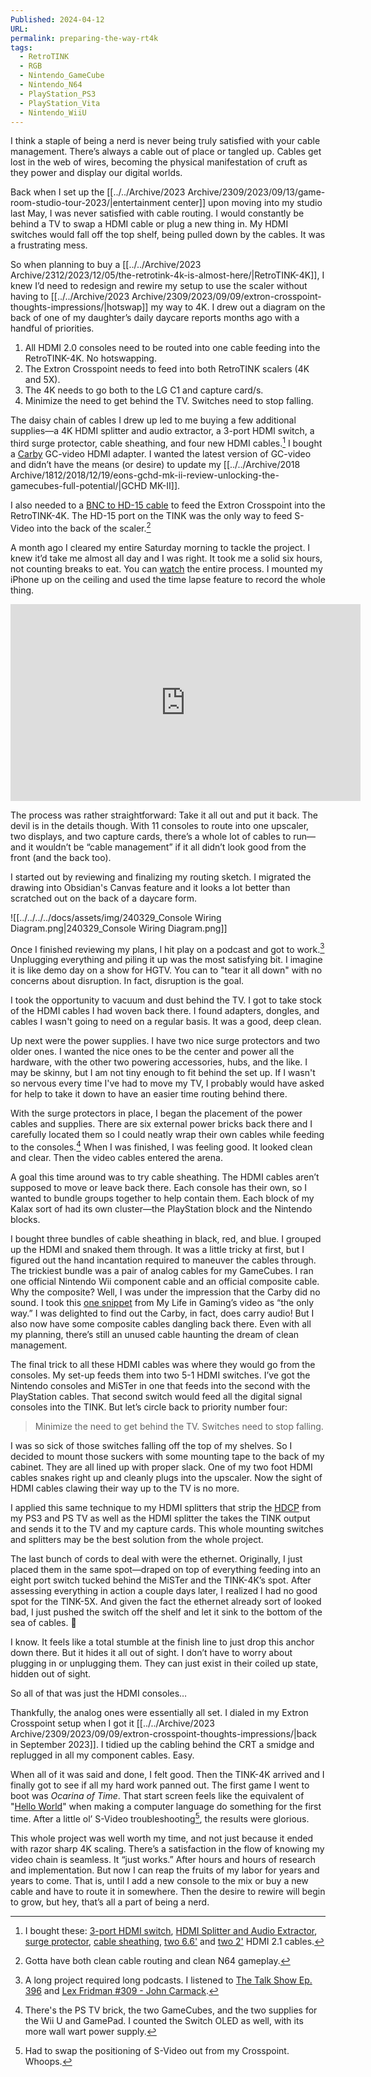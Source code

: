 ```yaml
---
Published: 2024-04-12
URL: 
permalink: preparing-the-way-rt4k
tags:
  - RetroTINK
  - RGB
  - Nintendo_GameCube
  - Nintendo_N64
  - PlayStation_PS3
  - PlayStation_Vita
  - Nintendo_WiiU
---
```

I think a staple of being a nerd is never being truly satisfied with your cable management. There’s always a cable out of place or tangled up. Cables get lost in the web of wires, becoming the physical manifestation of cruft as they power and display our digital worlds.

Back when I set up the [[../../Archive/2023 Archive/2309/2023/09/13/game-room-studio-tour-2023/|entertainment center]] upon moving into my studio last May, I was never satisfied with cable routing. I would constantly be behind a TV to swap a HDMI cable or plug a new thing in. My HDMI switches would fall off the top shelf, being pulled down by the cables. It was a frustrating mess.

So when planning to buy a [[../../Archive/2023 Archive/2312/2023/12/05/the-retrotink-4k-is-almost-here/|RetroTINK-4K]], I knew I’d need to redesign and rewire my setup to use the scaler without having to [[../../Archive/2023 Archive/2309/2023/09/09/extron-crosspoint-thoughts-impressions/|hotswap]] my way to 4K. I drew out a diagram on the back of one of my daughter’s daily daycare reports months ago with a handful of priorities.

1. All HDMI 2.0 consoles need to be routed into one cable feeding into the RetroTINK-4K. No hotswapping.
2. The Extron Crosspoint needs to feed into both RetroTINK scalers (4K and 5X).
3. The 4K needs to go both to the LG C1 and capture card/s.
4. Minimize the need to get behind the TV. Switches need to stop falling.

The daisy chain of cables I drew up led to me buying a few additional supplies—a 4K HDMI splitter and audio extractor, a 3-port HDMI switch, a third surge protector, cable sheathing, and four new HDMI cables.[^1] I bought a [Carby](https://insurrectionindustries.com/product/carby-v2/) GC-video HDMI adapter. I wanted the latest version of GC-video and didn’t have the means (or desire) to update my [[../../Archive/2018 Archive/1812/2018/12/19/eons-gchd-mk-ii-review-unlocking-the-gamecubes-full-potential/|GCHD MK-II]]. 

I also needed to a [BNC to HD-15 cable](https://a.co/d/aNvVZP5) to feed the Extron Crosspoint into the RetroTINK-4K. The HD-15 port on the TINK was the only way to feed S-Video into the back of the scaler.[^2] 

A month ago I cleared my entire Saturday morning to tackle the project. I knew it’d take me almost all day and I was right. It took me a solid six hours, not counting breaks to eat. You can [watch](https://youtu.be/22qUCNyjprA?si=HEdeji828h6e0xgW) the entire process. I mounted my iPhone up on the ceiling and used the time lapse feature to record the whole thing.

<div class=iframe-container>
<iframe width="560" height="315" src="https://www.youtube-nocookie.com/embed/22qUCNyjprA?si=Fm8CKjWTLxuSaCyD" title="YouTube video player" frameborder="0" allow="accelerometer; autoplay; clipboard-write; encrypted-media; gyroscope; picture-in-picture; web-share" referrerpolicy="strict-origin-when-cross-origin" allowfullscreen></iframe>
</div>

The process was rather straightforward: Take it all out and put it back. The devil is in the details though. With 11 consoles to route into one upscaler, two displays, and two capture cards, there’s a whole lot of cables to run—and it wouldn’t be “cable management” if it all didn’t look good from the front (and the back too).

I started out by reviewing and finalizing my routing sketch. I migrated the drawing into Obsidian's Canvas feature and it looks a lot better than scratched out on the back of a daycare form. 

![[../../../../docs/assets/img/240329_Console Wiring Diagram.png|240329_Console Wiring Diagram.png]]

Once I finished reviewing my plans, I hit play on a podcast and got to work.[^3] Unplugging everything and piling it up was the most satisfying bit. I imagine it is like demo day on a show for HGTV. You can to "tear it all down" with no concerns about disruption. In fact, disruption is the goal. 

I took the opportunity to vacuum and dust behind the TV. I got to take stock of the HDMI cables I had woven back there. I found adapters, dongles, and cables I wasn't going to need on a regular basis. It was a good, deep clean.

Up next were the power supplies. I have two nice surge protectors and two older ones. I wanted the nice ones to be the center and power all the hardware, with the other two powering accessories, hubs, and the like. I may be skinny, but I am not tiny enough to fit behind the set up. If I wasn't so nervous every time I've had to move my TV, I probably would have asked for help to take it down to have an easier time routing behind there. 

With the surge protectors in place, I began the placement of the power cables and supplies. There are six external power bricks back there and I carefully located them so I could neatly wrap their own cables while feeding to the consoles.[^4] When I was finished, I was feeling good. It looked clean and clear. Then the video cables entered the arena. 

A goal this time around was to try cable sheathing. The HDMI cables aren’t supposed to move or leave back there. Each console has their own, so I wanted to bundle groups together to help contain them. Each block of my Kalax sort of had its own cluster—the PlayStation block and the Nintendo blocks.

I bought three bundles of cable sheathing in black, red, and blue. I grouped up the HDMI and snaked them through. It was a little tricky at first, but I figured out the hand incantation required to maneuver the cables through. The trickiest bundle was a pair of analog cables for my GameCubes. I ran one official Nintendo Wii component cable and an official composite cable. Why the composite? Well, I was under the impression that the Carby did no sound. I took this [one snippet](https://youtube.com/watch?v=8RBgbA8DhM0&t=621) from My Life in Gaming’s video as “the only way.” I was delighted to find out the Carby, in fact, does carry audio! But I also now have some composite cables dangling back there. Even with all my planning, there’s still an unused cable haunting the dream of clean management.

The final trick to all these HDMI cables was where they would go from the consoles. My set-up feeds them into two 5-1 HDMI switches. I’ve got the Nintendo consoles and MiSTer in one that feeds into the second with the PlayStation cables. That second switch would feed all the digital signal consoles into the TINK. But let’s circle back to priority number four:

> Minimize the need to get behind the TV. Switches need to stop falling.

I was so sick of those switches falling off the top of my shelves. So I decided to mount those suckers with some mounting tape to the back of my cabinet. They are all lined up with proper slack. One of my two foot HDMI cables snakes right up and cleanly plugs into the upscaler. Now the sight of HDMI cables clawing their way up to the TV is no more. 

I applied this same technique to my HDMI splitters that strip the [HDCP](https://en.wikipedia.org/wiki/High-bandwidth_Digital_Content_Protection) from my PS3 and PS TV as well as the HDMI splitter the takes the TINK output and sends it to the TV and my capture cards. This whole mounting switches and splitters may be the best solution from the whole project. 

The last bunch of cords to deal with were the ethernet. Originally, I just placed them in the same spot—draped on top of everything feeding into an eight port switch tucked behind the MiSTer and the TINK-4K’s spot. After assessing everything in action a couple days later, I realized I had no good spot for the TINK-5X. And given the fact the ethernet already sort of looked bad, I just pushed the switch off the shelf and let it sink to the bottom of the sea of cables. 😬

I know. It feels like a total stumble at the finish line to just drop this anchor down there. But it hides it all out of sight. I don’t have to worry about plugging in or unplugging them. They can just exist in their coiled up state, hidden out of sight.

So all of that was just the HDMI consoles…

Thankfully, the analog ones were essentially all set. I dialed in my Extron Crosspoint setup when I got it [[../../Archive/2023 Archive/2309/2023/09/09/extron-crosspoint-thoughts-impressions/|back in September 2023]]. I tidied up the cabling behind the CRT a smidge and replugged in all my component cables. Easy.

When all of it was said and done, I felt good. Then the TINK-4K arrived and I finally got to see if all my hard work panned out. The first game I went to boot was *Ocarina of Time*. That start screen feels like the equivalent of "[Hello World](https://en.wikipedia.org/wiki/%22Hello,_World!%22_program)" when making a computer language do something for the first time. After a little ol’ S-Video troubleshooting[^5], the results were glorious. 

This whole project was well worth my time, and not just because it ended with razor sharp 4K scaling. There’s a satisfaction in the flow of knowing my video chain is seamless. It “just works.” After hours and hours of research and implementation. But now I can reap the fruits of my labor for years and years to come. That is, until I add a new console to the mix or buy a new cable and have to route it in somewhere. Then the desire to rewire will begin to grow, but hey, that’s all a part of being a nerd.

[^1]: I bought these: [3-port HDMI switch](https://a.co/d/99YU7Vg), [HDMI Splitter and Audio Extractor](https://a.co/d/9TnQqEO), [surge protector](https://a.co/d/74GLMlc), [cable sheathing](https://a.co/d/3nMY9fX), [two 6.6'](https://a.co/d/7O8ttX2) and [two 2'](https://a.co/d/h0nkezd) HDMI 2.1 cables.
[^2]: Gotta have both clean cable routing and clean N64 gameplay.
[^3]: A long project required long podcasts. I listened to [The Talk Show Ep. 396](https://daringfireball.net/thetalkshow/2024/02/29/ep-396) and [Lex Fridman #309 - John Carmack](https://lexfridman.com/john-carmack).
[^4]: There's the PS TV brick, the two GameCubes, and the two supplies for the Wii U and GamePad. I counted the Switch OLED as well, with its more wall wart power supply.
[^5]: Had to swap the positioning of S-Video out from my Crosspoint. Whoops. 